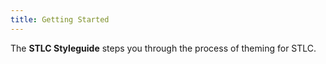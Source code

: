 ```yaml
---
title: Getting Started
---
```


The **STLC Styleguide** steps you through the process of theming for STLC.